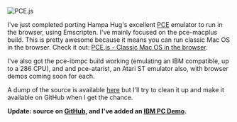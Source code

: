 ![PCE.js](/files/pcejs.png)


I've just completed porting Hampa Hug's excellent [PCE](http://www.hampa.ch/pce/) emulator to run in the browser, using Emscripten. I've mainly focused on the pce-macplus build. This is pretty awesome because it means you can run classic Mac OS in the browser. Check it out: [PCE.js - Classic Mac OS in the browser](/pce-js/).

I've also got the pce-ibmpc build working (emulating an IBM compatible, up to a 286 CPU), and and pce-atarist, an Atari ST emulator also, with browser demos coming soon for each.

A dump of the source is available [here](/pce-js/pcejs20131028.zip) but I'll try to clean it up and make it available on GitHub when I get the chance.

**Update: source on [GitHub](https://github.com/jsdf/pce), and I've added an [IBM PC Demo](/pce-js/ibmpc-games/).**